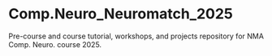 # Comp.Neuro_Neuromatch_2025
Pre-course and course tutorial, workshops, and projects repository for NMA Comp. Neuro. course 2025.

